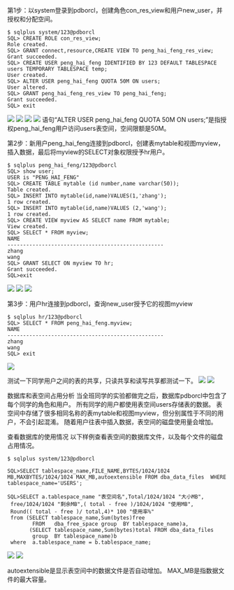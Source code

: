 第1步：以system登录到pdborcl，创建角色con_res_view和用户new_user，并授权和分配空间。
```
$ sqlplus system/123@pdborcl
SQL> CREATE ROLE con_res_view;
Role created.
SQL> GRANT connect,resource,CREATE VIEW TO peng_hai_feng_res_view;
Grant succeeded.
SQL> CREATE USER peng_hai_feng IDENTIFIED BY 123 DEFAULT TABLESPACE users TEMPORARY TABLESPACE temp;
User created.
SQL> ALTER USER peng_hai_feng QUOTA 50M ON users;
User altered.
SQL> GRANT peng_hai_feng_res_view TO peng_hai_feng;
Grant succeeded.
SQL> exit
```
![](https://github.com/phf449540929/Oracle/blob/master/test2/01.png)
![](https://github.com/phf449540929/Oracle/blob/master/test2/02.png)
![](https://github.com/phf449540929/Oracle/blob/master/test2/03.png)
![](https://github.com/phf449540929/Oracle/blob/master/test2/04.png)
语句“ALTER USER peng_hai_feng QUOTA 50M ON users;”是指授权peng_hai_feng用户访问users表空间，空间限额是50M。

第2步：新用户peng_hai_feng连接到pdborcl，创建表mytable和视图myview，插入数据，最后将myview的SELECT对象权限授予hr用户。
```
$ sqlplus peng_hai_feng/123@pdborcl
SQL> show user;
USER is "PENG_HAI_FENG"
SQL> CREATE TABLE mytable (id number,name varchar(50));
Table created.
SQL> INSERT INTO mytable(id,name)VALUES(1,'zhang');
1 row created.
SQL> INSERT INTO mytable(id,name)VALUES (2,'wang');
1 row created.
SQL> CREATE VIEW myview AS SELECT name FROM mytable;
View created.
SQL> SELECT * FROM myview;
NAME
--------------------------------------------------
zhang
wang
SQL> GRANT SELECT ON myview TO hr;
Grant succeeded.
SQL>exit
```
![](https://github.com/phf449540929/Oracle/blob/master/test2/05.png)
![](https://github.com/phf449540929/Oracle/blob/master/test2/06.png)
![](https://github.com/phf449540929/Oracle/blob/master/test2/07.png)

第3步：用户hr连接到pdborcl，查询new_user授予它的视图myview
```
$ sqlplus hr/123@pdborcl
SQL> SELECT * FROM peng_hai_feng.myview;
NAME
--------------------------------------------------
zhang
wang
SQL> exit
```
![](https://github.com/phf449540929/Oracle/blob/master/test2/10.png)

测试一下同学用户之间的表的共享，只读共享和读写共享都测试一下。
![](https://github.com/phf449540929/Oracle/blob/master/test2/11.png)
![](https://github.com/phf449540929/Oracle/blob/master/test2/12.png)

数据库和表空间占用分析
当全班同学的实验都做完之后，数据库pdborcl中包含了每个同学的角色和用户。 所有同学的用户都使用表空间users存储表的数据。 表空间中存储了很多相同名称的表mytable和视图myview，但分别属性于不同的用户，不会引起混淆。 随着用户往表中插入数据，表空间的磁盘使用量会增加。


查看数据库的使用情况
以下样例查看表空间的数据库文件，以及每个文件的磁盘占用情况。
```
$ sqlplus system/123@pdborcl

SQL>SELECT tablespace_name,FILE_NAME,BYTES/1024/1024 MB,MAXBYTES/1024/1024 MAX_MB,autoextensible FROM dba_data_files  WHERE  tablespace_name='USERS';

SQL>SELECT a.tablespace_name "表空间名",Total/1024/1024 "大小MB",
 free/1024/1024 "剩余MB",( total - free )/1024/1024 "使用MB",
 Round(( total - free )/ total,4)* 100 "使用率%"
 from (SELECT tablespace_name,Sum(bytes)free
        FROM   dba_free_space group  BY tablespace_name)a,
       (SELECT tablespace_name,Sum(bytes)total FROM dba_data_files
        group  BY tablespace_name)b
 where  a.tablespace_name = b.tablespace_name;
 ```
![](https://github.com/phf449540929/Oracle/blob/master/test2/08.png)
![](https://github.com/phf449540929/Oracle/blob/master/test2/09.png)
 
autoextensible是显示表空间中的数据文件是否自动增加。
MAX_MB是指数据文件的最大容量。
